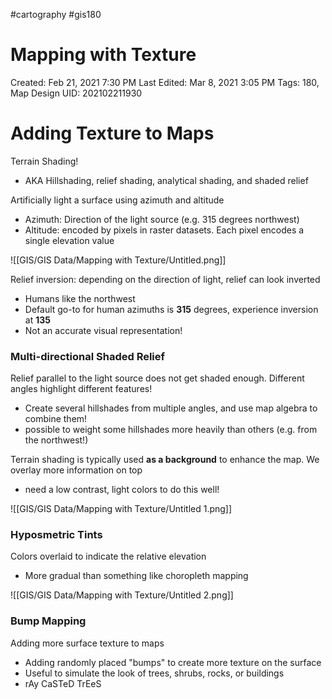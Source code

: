 #cartography #gis180
# Mapping with Texture

Created: Feb 21, 2021 7:30 PM
Last Edited: Mar 8, 2021 3:05 PM
Tags: 180, Map Design
UID: 202102211930

# Adding Texture to Maps

Terrain Shading!

- AKA Hillshading, relief shading, analytical shading, and shaded relief

Artificially light a surface using azimuth and altitude

- Azimuth: Direction of the light source (e.g. 315 degrees northwest)
- Altitude: encoded by pixels in raster datasets. Each pixel encodes a single elevation value

![[GIS/GIS Data/Mapping with Texture/Untitled.png]]

Relief inversion: depending on the direction of light, relief can look inverted

- Humans like the northwest
- Default go-to for human azimuths is **315** degrees, experience inversion at **135**
- Not an accurate visual representation!

### Multi-directional Shaded Relief

Relief parallel to the light source does not get shaded enough. Different angles highlight different features!

- Create several hillshades from multiple angles, and use map algebra to combine them!
- possible to weight some hillshades more heavily than others (e.g. from the northwest!)

Terrain shading is typically used **as a background** to enhance the map. We overlay more information on top

- need a low contrast, light colors to do this well!

![[GIS/GIS Data/Mapping with Texture/Untitled 1.png]]

### Hyposmetric Tints

Colors overlaid to indicate the relative elevation

- More gradual than something like choropleth mapping

![[GIS/GIS Data/Mapping with Texture/Untitled 2.png]]

### Bump Mapping

Adding more surface texture to maps

- Adding randomly placed "bumps" to create more texture on the surface
- Useful to simulate the look of trees, shrubs, rocks, or buildings
- rAy CaSTeD TrEeS